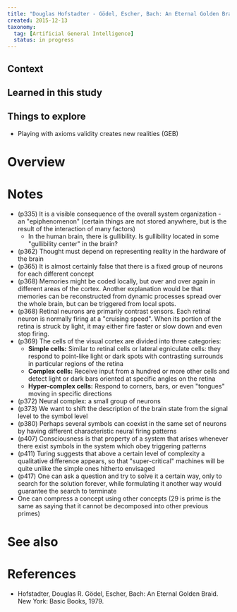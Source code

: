 ```yaml
---
title: "Douglas Hofstadter - Gödel, Escher, Bach: An Eternal Golden Braid - 1979"
created: 2015-12-13
taxonomy:
  tag: [Artificial General Intelligence]
  status: in progress
---
```


## Context

## Learned in this study

## Things to explore

* Playing with axioms validity creates new realities (GEB)

# Overview

# Notes

* (p335) It is a visible consequence of the overall system organization - an "epiphenomenon" (certain things are not stored anywhere, but is the result of the interaction of many factors)
	* In the human brain, there is gullibility. Is gullibility located in some "gullibility center" in the brain?
* (p362) Thought must depend on representing reality in the hardware of the brain
* (p365) It is almost certainly false that there is a fixed group of neurons for each different concept
* (p368) Memories might be coded locally, but over and over again in different areas of the cortex. Another explanation would be that memories can be reconstructed from dynamic processes spread over the whole brain, but can be triggered from local spots.
* (p368) Retinal neurons are primarily contrast sensors. Each retinal neuron is normally firing at a "cruising speed". When its portion of the retina is struck by light, it may either fire faster or slow down and even stop firing.
* (p369) The cells of the visual cortex are divided into three categories:
	* **Simple cells:** Similar to retinal cells or lateral egniculate cells: they respond to point-like light or dark spots with contrasting surrounds in particular regions of the retina
	* **Complex cells:** Receive input from a hundred or more other cells and detect light or dark bars oriented at specific angles on the retina
	* **Hyper-complex cells:** Respond to corners, bars, or even "tongues" moving in specific directions
* (p372) Neural complex: a small group of neurons
* (p373) We want to shift the description of the brain state from the signal level to the symbol level
* (p380) Perhaps several symbols can coexist in the same set of neurons by having different characteristic neural firing patterns
* (p407) Consciousness is that property of a system that arises whenever there exist symbols in the system which obey triggering patterns
* (p411) Turing suggests that above a certain level of complexity a qualitative difference appears, so that "super-critical" machines will be quite unlike the simple ones hitherto envisaged
* (p417) One can ask a question and try to solve it a certain way, only to search for the solution forever, while formulating it another way would guarantee the search to terminate
* One can compress a concept using other concepts (29 is prime is the same as saying that it cannot be decomposed into other previous primes)

# See also

# References
* Hofstadter, Douglas R. Gödel, Escher, Bach: An Eternal Golden Braid. New York: Basic Books, 1979.
